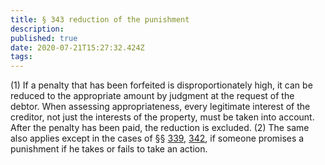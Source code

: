 ```yaml
---
title: § 343 reduction of the punishment 
description: 
published: true
date: 2020-07-21T15:27:32.424Z
tags: 
---
```


(1) If a penalty that has been forfeited is disproportionately high, it can be reduced to the appropriate amount by judgment at the request of the debtor. When assessing appropriateness, every legitimate interest of the creditor, not just the interests of the property, must be taken into account. After the penalty has been paid, the reduction is excluded.
(2) The same also applies except in the cases of §§ [339](/laws_and_regulations/BGB/339), [342](/laws_and_regulations/BGB/342), if someone promises a punishment if he takes or fails to take an action.

